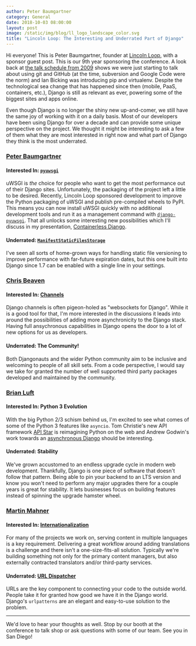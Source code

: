```yaml
---
author: Peter Baumgartner
category: General
date: 2018-10-03 08:00:00
layout: post
image: /static/img/blog/ll_logo_landscape_color.svg
title: "Lincoln Loop: The Interesting and Underrated Part of Django"
---
```


Hi everyone! This is Peter Baumgartner, founder at [Lincoln Loop](https://lincolnloop.com), with a sponsor guest post. This is our 9th year sponsoring the conference. A look back at [the talk schedule from 2009](https://web.archive.org/web/20091214145046/http://www.djangocon.org:80/2009/conference/schedule/) shows we were just starting to talk about using git and GitHub (at the time, subversion and Google Code were the norm) and Ian Bicking was introducing pip and virtualenv. Despite the technological sea change that has happened since then (mobile, PaaS, containers, etc.), Django is still as relevant as ever, powering some of the biggest sites and apps online.

Even though Django is no longer the shiny new up-and-comer, we still have the same joy of working with it on a daily basis. Most of our developers have been using Django for over a decade and can provide some unique perspective on the project. We thought it might be interesting to ask a few of them what they are most interested in right now and what part of Django they think is the most underrated.

### [Peter Baumgartner](https://lincolnloop.com/team/peter-baumgartner/)
  
#### Interested In: [`pyuwsgi`](https://pypi.org/project/pyuwsgi/)

uWSGI is _the_ choice for people who want to get the most performance out of their Django sites. Unfortunately, the packaging of the project left a little to be desired. Recently, Lincoln Loop sponsored development to improve the Python packaging of uWSGI and publish pre-compiled wheels to PyPI. This means you can now install uWSGI quickly with no additional development tools and run it as a management command with [`django-pyuwsgi`](https://pypi.org/project/django-pyuwsgi/). That all unlocks some interesting new possibilities which I'll discuss in my presentation, [Containerless Django](https://2018.djangocon.us/talk/containerless-django-deploying-without/).

#### Underrated: [`ManifestStaticFilesStorage`](https://docs.djangoproject.com/en/2.1/ref/contrib/staticfiles/#manifeststaticfilesstorage)

I've seen all sorts of home-grown ways for handling static file versioning to improve performance with far-future expiration dates, but this one built into Django since 1.7 can be enabled with a single line in your settings.

### [Chris Beaven](https://lincolnloop.com/team/chris-beaven/)

#### Interested In: [Channels](https://github.com/django/channels)

Django channels is often pigeon-holed as "websockets for Django". While it is a good tool for that, I'm more interested in the discussions it leads into around the possibilities of adding more asynchronicity to the Django stack. Having full ansychronous capabilities in Django opens the door to a lot of new options for us as developers.

#### Underrated: The Community!

Both Djangonauts and the wider Python community aim to be inclusive and welcoming to people of all skill sets. From a code perspective, I would say we take for granted the number of well supported third party packages developed and maintained by the community.


### [Brian Luft](https://lincolnloop.com/team/brian-luft/)

#### Interested In: Python 3 Evolution

With the big Python 2/3 schism behind us, I'm excited to see what comes of some of the Python 3 features like `asyncio`. Tom Christie's new API framework [API Star](https://docs.apistar.com/) is reimagining Python on the web and Andrew Godwin's work towards an [asynchronous Django](https://www.aeracode.org/2018/06/04/django-async-roadmap/) should be interesting.

#### Underrated: Stability

We've grown accustomed to an endless upgrade cycle in modern web development. Thankfully, Django is one piece of software that doesn't follow that pattern. Being able to pin your backend to an LTS version and know you won't need to perform any major upgrades there for a couple years is great for stability. It lets businesses focus on building features instead of spinning the upgrade hamster wheel.

### [Martin Mahner](https://lincolnloop.com/team/martin-mahner/)

#### Interested In: [Internationalization](https://docs.djangoproject.com/en/2.1/topics/i18n/)

For many of the projects we work on, serving content in multiple languages is a key requirement. Delivering a great workflow around adding translations is a challenge and there isn't a one-size-fits-all solution. Typically we're building something not only for the primary content managers, but also externally contracted translators and/or third-party services.

#### Underrated: [URL Dispatcher](https://docs.djangoproject.com/en/2.1/topics/http/urls/)

URLs are the key component to connecting your code to the outside world. People take it for granted how good we have it in the Django world. Django's `urlpatterns` are an elegant and easy-to-use solution to the problem.

---

We'd love to hear your thoughts as well. Stop by our booth at the conference to talk shop or ask questions with some of our team. See you in San Diego!
